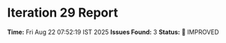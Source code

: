 # Iteration 29 Report
**Time:** Fri Aug 22 07:52:19 IST 2025
**Issues Found:** 3
**Status:** 🔧 IMPROVED
